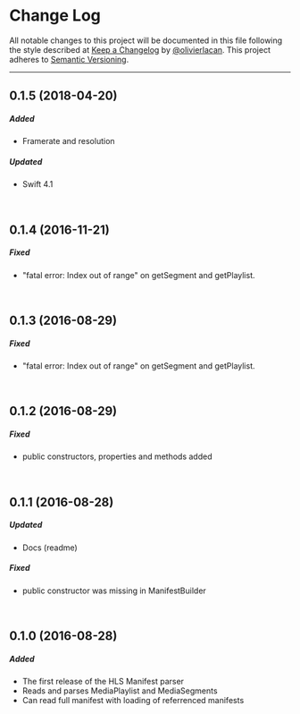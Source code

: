 # Change Log

All notable changes to this project will be documented in this file following the style described at [Keep a Changelog](http://keepachangelog.com) by [@olivierlacan](https://github.com/olivierlacan). 
This project adheres to [Semantic Versioning](http://semver.org/).

----
## 0.1.5 (2018-04-20)

##### Added

- Framerate and resolution

##### Updated

- Swift 4.1

<br/>

## 0.1.4 (2016-11-21)

##### Fixed

- "fatal error: Index out of range" on getSegment and getPlaylist.

<br/>

## 0.1.3 (2016-08-29)

##### Fixed

- "fatal error: Index out of range" on getSegment and getPlaylist.

<br/>

## 0.1.2 (2016-08-29)

##### Fixed

- public constructors, properties and methods added
<br/>

## 0.1.1 (2016-08-28)

##### Updated

- Docs (readme)

##### Fixed

- public constructor was missing in ManifestBuilder
<br/>

## 0.1.0 (2016-08-28)

##### Added

- The first release of the HLS Manifest parser
- Reads and parses MediaPlaylist and MediaSegments
- Can read full manifest with loading of referrenced manifests
<br/>
